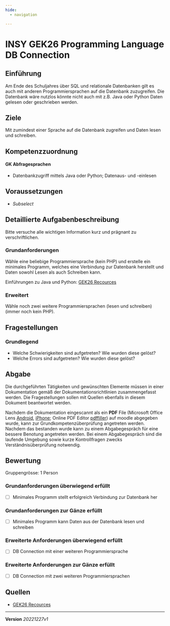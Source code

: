 ```yaml
---
hide:
  - navigation

---
```


# INSY GEK26 Programming Language DB Connection

## Einführung

Am Ende des Schuljahres über SQL und relationale Datenbanken gilt es auch mit anderen Programmiersprachen auf die Datenbank zuzugreifen. Die Datenbank wäre nutzlos könnte nicht auch mit z.B. Java oder Python Daten gelesen oder geschrieben werden.

## Ziele

Mit zumindest einer Sprache auf die Datenbank zugreifen und Daten lesen und schreiben.


## Kompetenzzuordnung

#### GK Abfragesprachen

* Datenbankzugriff mittels Java oder Python; Datenaus- und -einlesen

## Voraussetzungen

* *Subselect*

## Detaillierte Aufgabenbeschreibung
Bitte versuche alle wichtigen Information kurz und prägnant zu verschriftlichen.

### Grundanforderungen

Wähle eine beliebige Programmiersprache (kein PHP) und erstelle ein minimales Programm, welches eine Verbindung zur Datenbank herstellt und Daten sowohl Lesen als auch Schreiben kann.

Einführungen zu Java und Python: [GEK26 Recources](https://github.com/TGM-HIT/insy-exercises/blob/main/docs/2.Semester/26_Programming_Languages/resources)

### Erweitert

Wähle noch zwei weitere Programmiersprachen (lesen und schreiben) (immer noch kein PHP).


## Fragestellungen

### Grundlegend

* Welche Schwierigkeiten sind aufgetreten? Wie wurden diese gelöst?
* Welche Errors sind aufgetreten? Wie wurden diese gelöst?

## Abgabe
Die durchgeführten Tätigkeiten und gewünschten Elemente müssen in einer Dokumentation gemäß der Dokumentationsrichtlinien zusammengefasst werden. Die Fragestellungen sollen mit Quellen ebenfalls in diesem Dokument beantwortet werden.

Nachdem die Dokumentation eingescannt als ein **PDF** File (Microsoft Office Lens [Android](https://play.google.com/store/apps/details?id=com.microsoft.office.officelens&hl=de_AT&gl=US), [iPhone](https://apps.apple.com/at/app/microsoft-office-lens-pdf-scan/id975925059); Online PDF Editor [pdffiller](https://www.pdffiller.com/de/)) auf moodle abgegeben wurde, kann zur Grundkompetenzüberprüfung angetreten werden. Nachdem das bestanden wurde kann zu einem Abgabegespräch für eine bessere Benotung angetreten werden. Bei einem Abgabegespräch sind die laufende Umgebung sowie kurze Kontrollfragen zwecks Verständnisüberprüfung notwendig.

## Bewertung
Gruppengrösse: 1 Person

### Grundanforderungen **überwiegend erfüllt**

- [ ] Minimales Programm stellt erfolgreich Verbindung zur Datenbank her

### Grundanforderungen **zur Gänze erfüllt**

- [ ] Minimales Programm kann Daten aus der Datenbank lesen und schreiben

### Erweiterte Anforderungen **überwiegend erfüllt**

- [ ] DB Connection mit einer weiteren Programmiersprache

### Erweiterte Anforderungen **zur Gänze erfüllt**

- [ ] DB Connection mit zwei weiteren Programmiersprachen

## Quellen
* [GEK26 Recources](https://github.com/TGM-HIT/insy-exercises/blob/main/docs/2.Semester/26_Programming_Languages/resources)

---
**Version** *20221227v1*